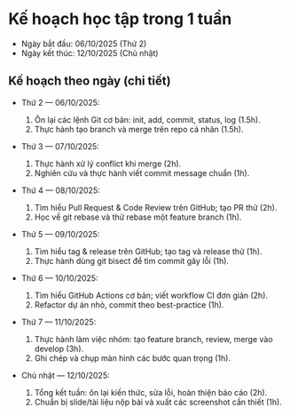 # Kế hoạch học tập trong 1 tuần

- Ngày bắt đầu: 06/10/2025 (Thứ 2)
- Ngày kết thúc: 12/10/2025 (Chủ nhật)

## Kế hoạch theo ngày (chi tiết)
- Thứ 2 — 06/10/2025:
  1. Ôn lại các lệnh Git cơ bản: init, add, commit, status, log (1.5h).
  2. Thực hành tạo branch và merge trên repo cá nhân (1.5h).

- Thứ 3 — 07/10/2025:
  1. Thực hành xử lý conflict khi merge (2h).
  2. Nghiên cứu và thực hành viết commit message chuẩn (1h).

- Thứ 4 — 08/10/2025:
  1. Tìm hiểu Pull Request & Code Review trên GitHub; tạo PR thử (2h).
  2. Học về git rebase và thử rebase một feature branch (1h).

- Thứ 5 — 09/10/2025:
  1. Tìm hiểu tag & release trên GitHub; tạo tag và release thử (1h).
  2. Thực hành dùng git bisect để tìm commit gây lỗi (1h).

- Thứ 6 — 10/10/2025:
  1. Tìm hiểu GitHub Actions cơ bản; viết workflow CI đơn giản (2h).
  2. Refactor dự án nhỏ, commit theo best-practice (1h).

- Thứ 7 — 11/10/2025:
  1. Thực hành làm việc nhóm: tạo feature branch, review, merge vào develop (3h).
  2. Ghi chép và chụp màn hình các bước quan trọng (1h).

- Chủ nhật — 12/10/2025:
  1. Tổng kết tuần: ôn lại kiến thức, sửa lỗi, hoàn thiện báo cáo (2h).
  2. Chuẩn bị slide/tài liệu nộp bài và xuất các screenshot cần thiết (1h).
